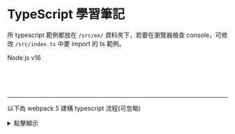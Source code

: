 # TypeScript 學習筆記

所 typescript 範例都放在 `/src/ex/` 資料夾下，若要在瀏覽器檢查 console，可修改 `/src/index.ts` 中要 import 的 ts 範例。

Node.js v16
<br />
<br />
<br />
<br />
<br />

---

以下為 webpack 5 建構 typescript 流程(可忽略)

<details>
  <summary>點擊顯示</summary>
  
  ## 安裝 webpack 5
  ```
  npm i webpack -D
  ```

  ## 新增 webpack.config.js

  文件：https://webpack.js.org/

  可為 output.filename 進階設置 palceholder 
  - [name]：對應 entry name
  - [chunkhash]：對應當前 entry 所產生的 hash

  Webpack 的 hash 有三種：
  1. hash(已棄用)：每次建構都會生成新的 hash。和整個專案有關，只要有文件更改就會改變 hash。
  2. chunkhash：和 webpack 打包生成的 chunk 相關。每一個 entry 都會有不同的 hash。
  3. contenthash：和單文件內容有關。指定文件的內容發生改變，就會改變 hash。

  ```js
  const path = require('path');

  module.exports = {
    // entry: './src/index.js', // 預設 entry name 為 main
    entry: {
      app: './src/index.ts', // 設置 entry name 為 app
    },
    output: {
      path: path.resolve(__dirname, 'dist'),
      // filename: 'bundle.js', // 基本設置
      filename: '[name].[chunkhash].bundle.js', // 進階設置
      clean: true, // 在生成文件之前清空 output 目錄。
    },
  };
  ```

  output.clean 補充：webpack 5.20.0 之後不再需要 CleanWebpackPlugin

  output.clean 文件：https://webpack.docschina.org/configuration/output/#outputclean

  ## package.json 新增 script 指令
  webpack 會提示開發模式和生產模式需加上對應 --mode
  ```json
  {
    "scripts": {
      "dev": "webpack serve --mode=development",
      "build": "webpack --mode=production"
    }
  }

  ```

  ## 安裝及設定 devServer 
  此為執行 webpack serve 依賴的套件

  文件：https://webpack.js.org/configuration/dev-server/

  ```
  npm i webpack-dev-server -D
  ```

  webpack.config.js
  ```js
  const path = require('path');

  module.exports = {
    //...
    devServer: {
      static: {
        directory: path.join(__dirname, 'public'),
      },
      compress: true,
      port: 9000,
    },
  };
  ```
  1. 設定開發伺服器的靜態資源目錄為 public 及 port 等相關資訊。
  2. 在 public 手動新增 index.html 並加入 script src
  3. 此路徑需和 webpack.config.js 裡的 output.filename 相同。
      ```html
      <script src="./bundle.js"></script>
      ```
  ## 安裝及設定 css-loader 和 style-loader
  讓 webpack 可以讀取 css 檔案並插入到 html 裡

  文件：https://webpack.js.org/loaders/css-loader/#root

  ```
  npm i css-loader style-loader -D
  ```

  index.js
  ```js
  import './css/index.css';
  ```

  webpack.config.js
  ```js
  module.exports = {
    module: {
      rules: [
        {
          test: /\.css$/i,
          use: ["style-loader", "css-loader"], // 有順序性的
        },
      ],
    },
  };
  ```

  ## 安裝及設定 html-webpack-plugin
  此套件可讓 webpack 打包時，依照指定的 html 模版產生 html 檔，並且自動加入 hash 過的 js css 路徑。
  https://webpack.js.org/plugins/html-webpack-plugin/#root

  ```
  npm i html-webpack-plugin -D
  ```

  ```js
  const HtmlWebpackPlugin = require('html-webpack-plugin');
  const path = require('path');

  module.exports = {
    ...
    plugins: [new HtmlWebpackPlugin()],
  };
  ```

  HtmlWebpackPlugin 文件：https://github.com/jantimon/html-webpack-plugin#options

  可以設定 title、template 等參數
  ```js
  module.exports = {
    ...
    plugins: [
      new HtmlWebpackPlugin({
        title: 'Hello App',
        template: './src/template.html'
      })
    ]
  }
  ```

  template.html 動態插入 title
  ```html
  <title><%= htmlWebpackPlugin.options.title %></title>
  ```

  ## 安裝及設定 mini-css-extract-plugin
  此套件可將 css 提取出來為獨立的 .css 檔案

  文件：https://webpack.js.org/plugins/mini-css-extract-plugin/#root

  安裝 mini-css-extract-plugin
  ```
  npm i mini-css-extract-plugin -D
  ```

  webpack.config.js
  ```js
  const MiniCssExtractPlugin = require("mini-css-extract-plugin");

  module.exports = {
    plugins: [new MiniCssExtractPlugin()],
    module: {
      rules: [
        {
          test: /\.css$/i,
          use: [MiniCssExtractPlugin.loader, "css-loader"],
        },
      ],
    },
  };
  ```
  - plugins 新增 new MiniCssExtractPlugin()
  - 將原本的 style-loader 替換為 MiniCssExtractPlugin.loader

  設定 Plugin Options
  ```js
  new MiniCssExtractPlugin({
    filename: '[name].[contenthash].css',
  }),
  ```


  ## 安裝及設定 TypeScript
  透過 ts-loader 讓 webpack 支援載入 .ts 並轉換為 .js

  文件：https://webpack.js.org/guides/typescript/

  安裝 typescript 及 ts-loader。若原本有安裝 babel 相關套件可以移除了。
  ```
  npm install --save-dev typescript ts-loader
  ```

  新增 tsconfig.json 並貼上以下代碼
  ```json
  {
    "compilerOptions": {
      "outDir": "./dist/",
      "sourceMap": true,
      "noImplicitAny": true,
      "module": "es6",
      "target": "es5",
      "jsx": "react",
      "allowJs": true,
      "moduleResolution": "node"
    }
  }
  ```

  在 webpack.config.js 新增以下有關 typscript 設定
  ```js
  const path = require('path');

  module.exports = {
    entry: './src/index.ts',
    module: {
      rules: [
        {
          test: /\.tsx?$/,
          use: 'ts-loader',
          exclude: /node_modules/,
        },
      ],
    },
    resolve: {
      extensions: ['.tsx', '.ts', '.js'],
    }
  };
  ```


  ## 產生 source-map 方便 debug
  在 webpack.config.js 新增以下設定。注意：生產模式不需要這個設定
  ```js
  {
    devtool: 'source-map',
  }
  ```

  ## 設定 asset-modules 讓 js 能載入圖片資源
  取代 webpack4 的 raw-loader url-loader file-loader，在 webpack5 統一用 asset-modules 來處理。

  文件：https://webpack.js.org/guides/asset-modules/

  首先在 index.js import 一張圖片
  ```js
  import ball from './images/ball_0.png';
  // 若圖片小於 8kB 會被轉為 base64 格式
  const imgBall = document.createElement('img');
  imgBall.src = ball;
  document.body.appendChild(imgBall);
  ```

  在 webpack.config.js 新增一個 rules
  ```js
  module.exports = {
    //...
    module: {
      rules: [
        {
          test: /\.(png|jpg|gif)$/i,
          type: 'asset', // 還有其它三種 type
        },
      ],
    },
  };
  ```

  ## 設定 resolve.alias

  設定 import 或 require 的別名，讓導入模組變的更簡單，常使用 @ 來替代 ./src

  文件：https://webpack.docschina.org/configuration/resolve/#resolvealias

  webpack.config.js 為 ./src 設定一個別名 @
  ```js
  const path = require('path');

  module.exports = {
    //...
    resolve: {
      alias: {
        '@': path.resolve(__dirname, './src'),
      },
    },
  };
  ```

  index.js 修改先前導入的資源路徑
  ```diff
  -import './css/index.css';
  -import ball from './images/ball_0.png';
  -import coin from './images/coin.png';
  +import '@/css/index.css';
  +import ball from '@/images/ball_0.png';
  +import coin from '@/images/coin.png';
  ```

  index.css 修改先前導入的資源路徑
  ```diff
  .ball_1 {
    width: 100px;
    height: 100px;
  - background-image: url('../images/ball_1.png');
  + background-image: url('@/images/ball_1.png');
  }
  ```
</details>
